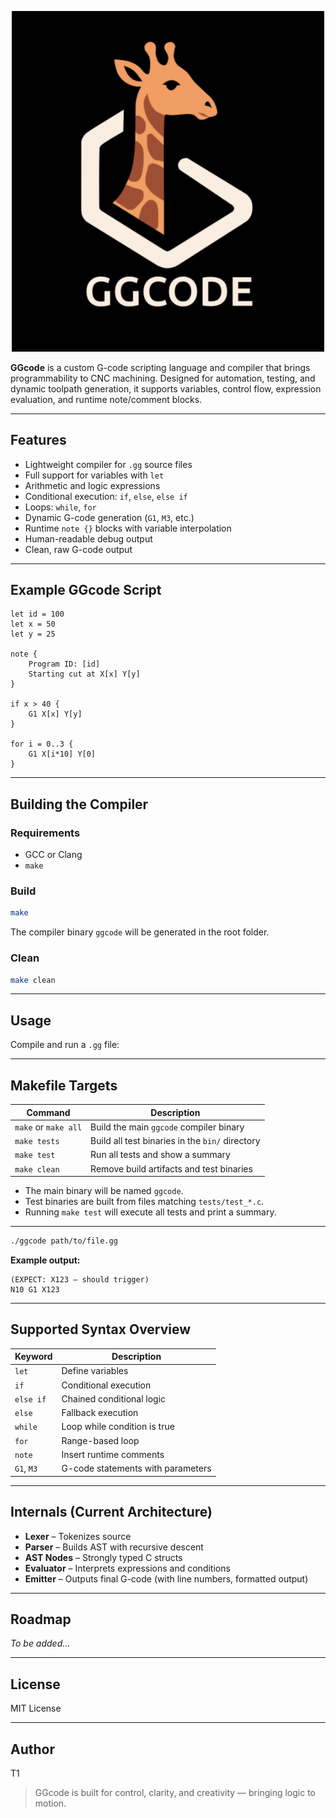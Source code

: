 <p align="center">
  <img src="logo.png" alt="GGcode Logo" width="500"/>
</p>

**GGcode** is a custom G-code scripting language and compiler that brings programmability to CNC machining. Designed for automation, testing, and dynamic toolpath generation, it supports variables, control flow, expression evaluation, and runtime note/comment blocks.

---


## Features

- Lightweight compiler for `.gg` source files
- Full support for variables with `let`
- Arithmetic and logic expressions
- Conditional execution: `if`, `else`, `else if`
- Loops: `while`, `for`
- Dynamic G-code generation (`G1`, `M3`, etc.)
- Runtime `note {}` blocks with variable interpolation
- Human-readable debug output
- Clean, raw G-code output

---

## Example GGcode Script

```gg
let id = 100
let x = 50
let y = 25

note {
    Program ID: [id]
    Starting cut at X[x] Y[y]
}

if x > 40 {
    G1 X[x] Y[y]
}

for i = 0..3 {
    G1 X[i*10] Y[0]
}
```

---

## Building the Compiler

### Requirements

- GCC or Clang
- `make`

### Build

```sh
make
```
The compiler binary `ggcode` will be generated in the root folder.

### Clean

```sh
make clean
```

---

## Usage

Compile and run a `.gg` file:


---

## Makefile Targets

| Command         | Description                                      |
|-----------------|--------------------------------------------------|
| `make` or `make all` | Build the main `ggcode` compiler binary         |
| `make tests`    | Build all test binaries in the `bin/` directory  |
| `make test`     | Run all tests and show a summary                 |
| `make clean`    | Remove build artifacts and test binaries         |

- The main binary will be named `ggcode`.
- Test binaries are built from files matching `tests/test_*.c`.
- Running `make test` will execute all tests and print a summary.

---


```sh
./ggcode path/to/file.gg
```

**Example output:**
```
(EXPECT: X123 — should trigger)
N10 G1 X123
```

---

## Supported Syntax Overview

| Keyword   | Description                        |
|-----------|------------------------------------|
| `let`     | Define variables                   |
| `if`      | Conditional execution              |
| `else if` | Chained conditional logic          |
| `else`    | Fallback execution                 |
| `while`   | Loop while condition is true       |
| `for`     | Range-based loop                   |
| `note`    | Insert runtime comments            |
| `G1`, `M3`| G-code statements with parameters  |

---

## Internals (Current Architecture)

- **Lexer** – Tokenizes source
- **Parser** – Builds AST with recursive descent
- **AST Nodes** – Strongly typed C structs
- **Evaluator** – Interprets expressions and conditions
- **Emitter** – Outputs final G-code (with line numbers, formatted output)

---

## Roadmap

*To be added...*

---

## License

MIT License

---

## Author

T1

> GGcode is built for control, clarity, and creativity — bringing logic to motion.